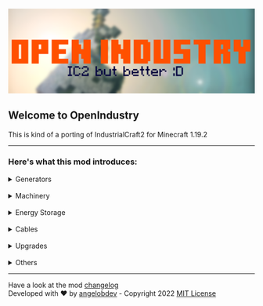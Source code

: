 ![OPEN INDUSTRY](/git/images/open_industry.png "Open Industry")

## Welcome to OpenIndustry
This is kind of a porting of IndustrialCraft2 for Minecraft 1.19.2
___
### Here's what this mod introduces:

<details>
   <summary>Generators</summary>
&nbsp - Heat Generator <br>
&nbsp - Steam Generator <br>
&nbsp - Geo-Thermal Generator <br>
&nbsp - Solar Panels (5 Tiers) <br>
</details>
<br>
<details>
   <summary>Machinery</summary>
&nbsp - Iron Furnace <br>
&nbsp - Rubber Extractor <br>
&nbsp - Electric Enricher <br>
&nbsp - Planer Machine <br>
&nbsp - Crusher <br>
&nbsp - Electric Furnace <br>
&nbsp - Alloy Smelter <br>
&nbsp - Quarry ♥ <br>
</details>
<br>
<details>
   <summary>Energy Storage</summary>
&nbsp - Copper Battery <br>
&nbsp - Silver Battery <br>
&nbsp - Gold Battery <br>
&nbsp - SCA Battery <br>
&nbsp - Iridium Battery <br>
&nbsp - Infused Iridium Battery <br>
</details>
<br>
<details>
   <summary>Cables</summary>
&nbsp - Cables are made of conductive alloys like <br>
&nbsp&nbsp&nbsp Copper, Silver, Gold, SCA, Iridium and Infused Iridium <br>
&nbsp&nbsp&nbsp Every cable can be insulated or not (ouch)

</details>
<br>
<details>
   <summary>Upgrades</summary>
&nbsp - 6 Tiers of upgrades (speed and energy) <br>
</details>
<br>
<details>
   <summary>Others</summary>
&nbsp - Ores: Copper, Silver and Iridium <br>
&nbsp - Alloys: Conductive Metals, Super Conductive Alloy and Infused Iridium<br>
&nbsp - Water Pump <br>
&nbsp - Rubber (Tree, Raw and Cooked) <br>
&nbsp - A useful Instruction Manual <br>
</details>

___
Have a look at the mod [changelog](CHANGELOG.md) \
Developed with ♥ by [angelobdev](https://angelobdev.com) - Copyright 2022 [MIT License](LICENSE.md)